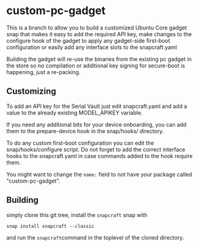 # custom-pc-gadget

This is a branch to allow you to build a customized Ubuntu Core gadget snap 
that makes it easy to add the required API key, make changes to the configure hook
of the gadget to apply any gadget-side first-boot configuration or easily add 
any interface slots to the snapcraft.yaml

Building the gadget will re-use the binaries from the existing pc gadget in 
the store so no compilation or additional key signing for secure-boot is happening,
just a re-packing.

## Customizing

To add an API key for the Serial Vault just edit snapcraft.yaml and add a value to the already
existing MODEL_APIKEY variable.

If you need any additional bits for your device onboarding, you can add them
to the prepare-device hook in the snap/hooks/ directory.

To do any custom first-boot configuration you can edit the snap/hooks/configure script.
Do not forget to add the correct interface hooks to the snapcraft.yaml in
case commands added to the hook require them.

You might want to change the `name:` field to not have your package called "custom-pc-gadget".

## Building

simply clone this git tree, install the `snapcraft` snap with 
```
snap install snapcraft --classic
```
and run the `snapcraft`command in the toplevel of the cloned directory.
